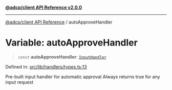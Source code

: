 [**@adcp/client API Reference v2.0.0**](../README.md)

***

[@adcp/client API Reference](../README.md) / autoApproveHandler

# Variable: autoApproveHandler

> `const` **autoApproveHandler**: [`InputHandler`](../type-aliases/InputHandler.md)

Defined in: [src/lib/handlers/types.ts:13](https://github.com/adcontextprotocol/adcp-client/blob/add23254eadaef025ae9fbe49b40948f459b98ff/src/lib/handlers/types.ts#L13)

Pre-built input handler for automatic approval
Always returns true for any input request
